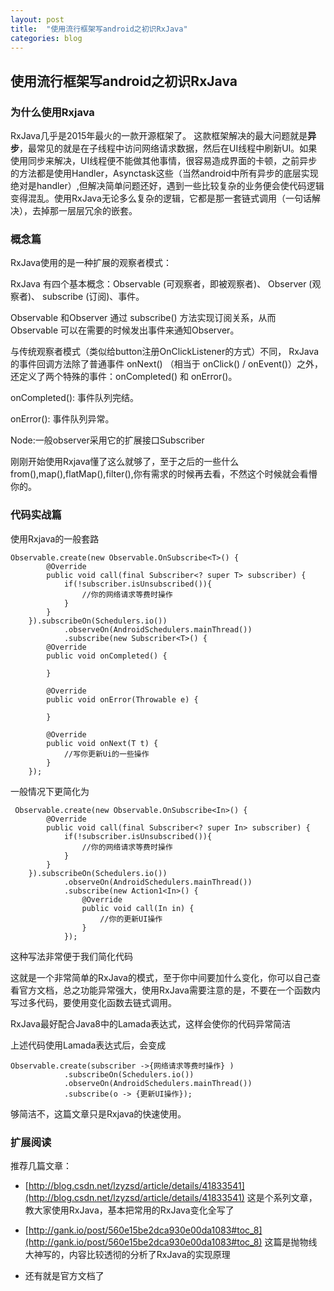 ```yaml
---
layout: post
title:  "使用流行框架写android之初识RxJava"
categories: blog
---
```


## 使用流行框架写android之初识RxJava ##

### 为什么使用Rxjava ###
RxJava几乎是2015年最火的一款开源框架了。
这款框架解决的最大问题就是**异步**，最常见的就是在子线程中访问网络请求数据，然后在UI线程中刷新UI。如果使用同步来解决，UI线程便不能做其他事情，很容易造成界面的卡顿，之前异步的方法都是使用Handler，Asynctask这些（当然android中所有异步的底层实现绝对是handler）,但解决简单问题还好，遇到一些比较复杂的业务便会使代码逻辑变得混乱。使用RxJava无论多么复杂的逻辑，它都是那一套链式调用（一句话解决），去掉那一层层冗余的嵌套。

### 概念篇 ###
RxJava使用的是一种扩展的观察者模式：

RxJava 有四个基本概念：Observable (可观察者，即被观察者)、 Observer (观察者)、 subscribe (订阅)、事件。

Observable 和Observer 通过 subscribe() 方法实现订阅关系，从而 Observable 可以在需要的时候发出事件来通知Observer。

与传统观察者模式（类似给button注册OnClickListener的方式）不同， RxJava 的事件回调方法除了普通事件 onNext() （相当于 onClick() / onEvent()）之外，还定义了两个特殊的事件：onCompleted() 和 onError()。

onCompleted(): 事件队列完结。

onError(): 事件队列异常。

Node:一般observer采用它的扩展接口Subscriber

刚刚开始使用Rxjava懂了这么就够了，至于之后的一些什么from(),map(),flatMap(),filter(),你有需求的时候再去看，不然这个时候就会看懵你的。


### 代码实战篇 ###

使用Rxjava的一般套路

    Observable.create(new Observable.OnSubscribe<T>() {
            @Override
            public void call(final Subscriber<? super T> subscriber) {
                if(!subscriber.isUnsubscribed()){
                    //你的网络请求等费时操作
                }
            }
        }).subscribeOn(Schedulers.io())
                .observeOn(AndroidSchedulers.mainThread())
				.subscribe(new Subscriber<T>() {
            @Override
            public void onCompleted() {
					
            }

            @Override
            public void onError(Throwable e) {

            }

            @Override
            public void onNext(T t) {
                //写你更新Ui的一些操作
            }
        });

一般情况下更简化为

     Observable.create(new Observable.OnSubscribe<In>() {
            @Override
            public void call(final Subscriber<? super In> subscriber) {
                if(!subscriber.isUnsubscribed()){
                    //你的网络请求等费时操作
                }
            }
        }).subscribeOn(Schedulers.io())
                .observeOn(AndroidSchedulers.mainThread())
                .subscribe(new Action1<In>() {
                    @Override
                    public void call(In in) {
						//你的更新UI操作
                    }
                });

这种写法非常便于我们简化代码

这就是一个非常简单的RxJava的模式，至于你中间要加什么变化，你可以自己查看官方文档，总之功能异常强大，使用RxJava需要注意的是，不要在一个函数内写过多代码，要使用变化函数去链式调用。

RxJava最好配合Java8中的Lamada表达式，这样会使你的代码异常简洁

上述代码使用Lamada表达式后，会变成

    Observable.create(subscriber ->{网络请求等费时操作} )
                .subscribeOn(Schedulers.io())
                .observeOn(AndroidSchedulers.mainThread())
                .subscribe(o -> {更新UI操作});

够简洁不，这篇文章只是Rxjava的快速使用。

### 扩展阅读 ###
推荐几篇文章：



- [http://blog.csdn.net/lzyzsd/article/details/41833541](http://blog.csdn.net/lzyzsd/article/details/41833541)
这是个系列文章，教大家使用RxJava，基本把常用的RxJava变化全写了


- [http://gank.io/post/560e15be2dca930e00da1083#toc_8](http://gank.io/post/560e15be2dca930e00da1083#toc_8)
这篇是抛物线大神写的，内容比较透彻的分析了RxJava的实现原理

- 还有就是官方文档了
